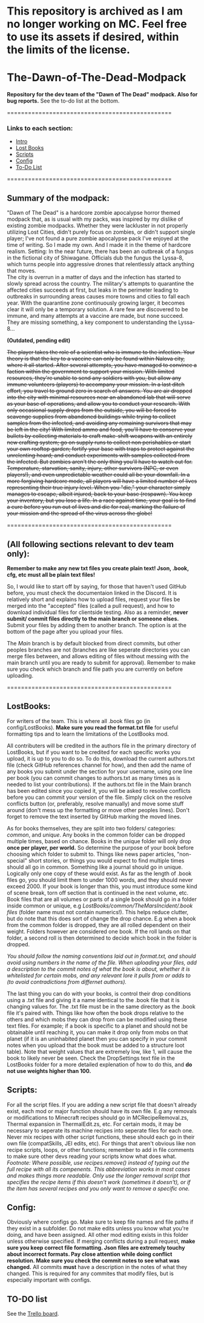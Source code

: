 # This repository is archived as I am no longer working on MC. Feel free to use its assets if desired, within the limits of the license. 

# The-Dawn-of-The-Dead-Modpack
**Repository for the dev team of the "Dawn of The Dead" modpack. Also for bug reports.** 
See the to-do list at the bottom. 

===============================================


### Links to each section:

- [Intro](#all-following-sections-relevant-to-dev-team-only)
- [Lost Books](#lostbooks)
- [Scripts](#scripts)
- [Config](#config)
- [To-Do List](#to-do-list)

===============================================

## Summary of the modpack:


"Dawn of The Dead" is a hardcore zombie apocalypse horror themed modpack that, as is usual with my packs, was inspired by my dislike of existing zombie modpacks. Whether they were lackluster in not properly utilizing Lost Cities, didn't purely focus on zombies, or didn't support single player; I've not found a pure zombie apocalypse pack I've enjoyed at the time of writing. So I made my own. And I made it in the theme of hardcore realism. 
Setting:
In the near future, there has been an outbreak of a fungus in the fictional city of Shiwagane. Officials dub the fungus the Lyssa-8, which turns people into aggressive drones that relentlessly attack anything that moves.  
The city is overrun in a matter of days and the infection has started to slowly spread across the country. The military's attempts to quarantine the affected cities succeeds at first, but leaks in the perimeter leading to outbreaks in surrounding areas causes more towns and cities to fall each year. With the quarantine zone continuously growing larger, it becomes clear it will only be a temporary solution. A rare few are discovered to be immune, and many attempts at a vaccine are made, but none succeed.
They are missing something, a key component to understanding the Lyssa-8...

**(Outdated, pending edit)**

~~The player takes the role of a scientist who is immune to the infection. Your theory is that the key to a vaccine can only be found within Nalova city, where it all started. 
After several attempts, you have managed to convince a faction within the government to support your mission. With limited resources, they're unable to send any soldiers with you, but allow any immune volunteers (players) to accompany your mission.
In a last ditch effort, you travel to ground zero in search of answers. You are air dropped into the city with minimal resources near an abandoned lab that will serve as your base of operations, and allow you to conduct your research. 
With only occasional supply drops from the outside, you will be forced to scavenge supplies from abandoned buildings while trying to collect samples from the infected, and avoiding any remaining survivors that may be left in the city! 
With limited ammo and food, you'll have to conserve your bullets by collecting materials to craft make-shift weapons with an entirely new crafting system; go on supply runs to collect non perishables or start your own rooftop garden; fortify your base with traps to protect against the unrelenting hoard; and conduct experiments with samples collected from the infected. 
But zombies aren't the only thing you'll have to watch out for. Temperature, starvation, sanity, injury, other survivors (NPC, or even players!), and even unpredictable weather could all be your downfall. In a more forgiving hardcore mode, all players will have a limited number of lives representing their true injury level. When you "die," your character simply manages to escape, albeit injured, back to your base (respawn). You keep your inventory, but you lose a life. In a race against time, your goal is to find a cure before you run out of lives and die for real, marking the failure of your mission and the spread of the virus across the globe!~~ 

===============================================

## (All following sections relevant to dev team only):


**Remember to make any new txt files you create plain text! Json, .book, cfg, etc must all be plain text files!**

So, I would like to start off by saying, for those that haven't used GitHub before, you must check the documentaion linked in the Discord. 
It is relatively short and explains how to upload files, request your files be merged into the "accepted" files (called a pull request), and how to download individual files for clientside testing. 
Also as a reminder, **never submit/ commit files directly to the main branch or someone elses.** Submit your files by adding them to another branch. The option is at the bottom of the page after you upload your files. 

The *Main* branch is by default blocked from direct commits, but other peoples branches are not (branches are like seperate directories you can merge files between, and allows editing of files without messing with the main branch until you are ready to submit for approval).
Remember to make sure you check which branch and file path you are currently on before uploading.   

===============================================



## LostBooks:


For writers of the team. This is where all .book files go (in config/LostBooks). **Make sure you read the format.txt file** for useful formatting tips and to learn the limitations of the LostBooks mod. 

All contributers will be credited in the authors file in the primary directory of LostBooks, but if you want to be credited for each specific works you upload, it is up to you to do so. 
To do this, download the current authors.txt file (check GitHub references channel for how), and then add the name of any books you submit under the section for your username, using one line per book (you can commit changes to authors.txt as many times as is needed to list your contributions). 
If the authors.txt file in the Main branch has been edited since you copied it, you will be asked to resolve conflicts before you can commit your version of the file. Simply click on the resolve conflicts button (or, preferably, resolve manually) and move some stuff around (don't mess up the formatting or move other peoples lines). Don't forget to remove the text inserted by GitHub marking the moved lines. 

As for books themselves, they are split into two folders/ categories: *common*, and *unique*. Any books in the common folder can be dropped multiple times, based on chance. Books in the unique folder will only drop **once per player, per world.** So determine the purpose of your book before choosing which folder to submit to. 
Things like news paper articles, "non-special" short stories, or things you would expect to find multiple times should all go in common. Something like a journal should go in unique. Logically only one copy of these would exist. 
As far as the length of .book files go, you should limit them to under 1000 words, and they should never exceed 2000. If your book is longer than this, you must introduce some kind of scene break, torn off section that is continued in the next volume, etc. Book files that are all volumes or parts of a single book should go in a folder inside common or unique, e.g *LostBooks/common/TheMarsIncident/.book files* (folder name must not contain numerics!). 
This helps reduce clutter, but do note that this does sort of change the drop chance. E.g when a book from the common folder is dropped, they are all rolled dependent on their weight. Folders however are considered one book. If the roll lands on that folder, a second roll is then determined to decide which book in the folder is dropped. 

*You should follow the naming conventions laid out in format.txt, and should avoid using numbers in the name of the file. When uploading your files, add a description to the commit notes of what the book is about, whether it is whitelisted for certain mobs, and any relevant lore it pulls from or adds to (to avoid contradictions from differnet authors).* 

The last thing you can do with your books, is control their drop conditions using a .txt file and giving it a name identical to the .book file that it is changing values for. The .txt file must be in the same directory as the .book file it's paired with. Things like how often the book drops relative to the others and which mobs they can drop from can be modified using these text files. For example; if a book is specific to a planet and should not be obtainable until reaching it, you can make it drop only from mobs on that planet (if it is an uninhabited planet then you can specify in your commit notes when you upload that the book must be added to a structure loot table). 
Note that weight values that are extremely low, like 1, will cause the book to likely never be seen. Check the DropSettings text file in the LostBooks folder for a more detailed explenation of how to do this, and **do not use weights higher than 100.**  


## Scripts: 


For all the script files. 
If you are adding a new script file that doesn't already exist, each mod or major function should have its own file. E.g any removals or modifications to Minecraft recipes should go in MCRecipeRemoval.zs, Thermal expansion in ThermalEdit.zs, etc. For certain mods, it may be necessary to seperate its machine recipes into seperate files for each one. Never mix recipes with other script functions, these should each go in their own file (compatSkills, JEI edits, etc). 
For things that aren't obvious like non recipe scripts, loops, or other functions; remember to add in file comments to make sure other devs reading your scripts know what does what. 
*Footnote: Where possible, use recipes.remove(<ID>) instead of typing out the full recipe with all its compenents. This abbreviation works in most cases and makes things more readable. Only use the longer removal script that specifies the recipe items if this doesn't work (sometimes it doesn't), or if the item has several recipes and you only want to remove a specific one.*


## Config: 


Obviously where configs go. Make sure to keep file names and file paths if they exist in a subfolder. Do not make edits unless you know what you're doing, and have been assigned. All other mod editing exists in this folder unless otherwise specified. 
If merging conflicts during a pull request, **make sure you keep correct file formatting. Json files are extremely touchy about incorrect formats. Pay close attention while doing conflict resolution. Make sure you check the commit notes to see what was changed.** 
All commits **must** have a description in the notes of what they changed. This is required for any commites that modify files, but is especially important with configs.   

## TO-DO list 
  
See the [Trello board](https://trello.com/b/wqBXkTsr/dotd-to-do). 
 
